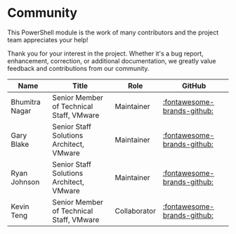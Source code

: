 # Community

This PowerShell module is the work of many contributors and the project team appreciates your help!

Thank you for your interest in the project. Whether it's a bug report, enhancement, correction, or
additional documentation, we greatly value feedback and contributions from our community.

Name           | Title                                    | Role         | GitHub                                                       |
---------------|------------------------------------------|--------------|--------------------------------------------------------------|
Bhumitra Nagar | Senior Member of Technical Staff, VMware | Maintainer   | [:fontawesome-brands-github:](https://github.com/bhumitra)   |
Gary Blake     | Senior Staff Solutions Architect, VMware | Maintainer   | [:fontawesome-brands-github:](https://github.com/GaryJBlake) |
Ryan Johnson   | Senior Staff Solutions Architect, VMware | Maintainer   | [:fontawesome-brands-github:](https://github.com/tenthirtyam)|
Kevin Teng     | Senior Member of Technical Staff, VMware | Collaborator | [:fontawesome-brands-github:](https://github.com/garlicNova) |
